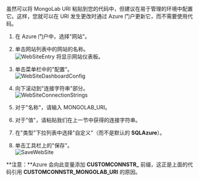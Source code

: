 ﻿虽然可以将 MongoLab URI 粘贴到您的代码中，但建议在易于管理的环境中配置它。这样，您就可以在 URI 发生更改时通过 Azure 门户更新它，而不需要使用代码。


1. 在 Azure 门户中，选择"网站"。
1. 单击网站列表中的网站的名称。  
![WebSiteEntry][entry-website]
将显示网站仪表板。

1. 单击菜单栏中的"配置"。  
![WebSiteDashboardConfig][focus-mongolab-websitedashboard-config]

1. 向下滚动到"连接字符串"部分。  
![WebSiteConnectionStrings][focus-mongolab-websiteconnectionstring]

1. 对于"名称"，请输入 MONGOLAB_URI。
1. 对于"值"，请粘贴我们在上一节中获得的连接字符串。
1. 在"类型"下拉列表中选择"自定义"（而不是默认的 **SQLAzure**）。
1. 单击工具栏上的"保存"。  
![SaveWebSite][button-website-save]

**注意：**Azure 会向此变量添加 **CUSTOMCONNSTR\_** 前缀，这正是上面的代码引用 **CUSTOMCONNSTR\_MONGOLAB_URI** 的原因。

[entry-website]: ./media/howto-save-connectioninfo-mongolab/entry-website.png
[focus-mongolab-websitedashboard-config]: ./media/howto-save-connectioninfo-mongolab/focus-mongolab-websitedashboard-config.png
[focus-mongolab-websiteconnectionstring]: ./media/howto-save-connectioninfo-mongolab/focus-mongolab-websiteconnectionstring.png
[button-website-save]: ./media/howto-save-connectioninfo-mongolab/button-website-save.png
<!--HONumber=41-->
